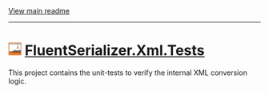 ﻿[//]: # (Header)

<a href="https://github.com/Marvin-Brouwer/FluentSerializer#readme">
	View main readme
</a><hr/>
<h1>
	<img alt="icon" width="26" height="26"
		src="/docs/logo/Logo.xml.optimized.svg" />
	<a href="/src/FluentSerializer.Xml.Tests#readme">
		FluentSerializer.Xml.Tests
	</a>
</h1>

[//]: # (Body)

This project contains the unit-tests to verify the internal XML conversion logic.
